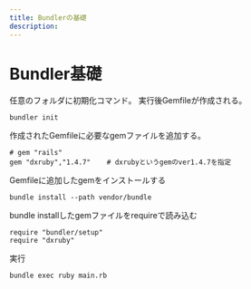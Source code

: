 ```yaml
---
title: Bundlerの基礎
description: 
---
```

# Bundler基礎
任意のフォルダに初期化コマンド。
実行後Gemfileが作成される。
```
bundler init
```

作成されたGemfileに必要なgemファイルを追加する。
```
# gem "rails"
gem "dxruby","1.4.7"    # dxrubyというgemのver1.4.7を指定

```

Gemfileに追加したgemをインストールする
```
bundle install --path vendor/bundle
```

bundle installしたgemファイルをrequireで読み込む
```
require "bundler/setup"
require "dxruby"
```

実行
```
bundle exec ruby main.rb
```
